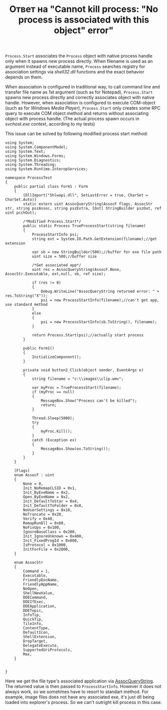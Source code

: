 ﻿---
title: "Ответ на \"Cannot kill process: &quot;No process is associated with this object&quot; error\""
se.owner.user_id: 8674428
se.owner.display_name: "MSDN.WhiteKnight"
se.owner.link: "https://stackoverflow.com/users/8674428/msdn-whiteknight"
se.answer_id: 47299564
se.question_id: 45250488
se.post_type: answer
se.is_accepted: False
---
<p><code>Process.Start</code> associates the <code>Process</code> object with native process handle only when it spawns new process directly. When filename is used as an argument instead of executable name, <code>Process</code> searches registry for association settings via <em>shell32.dll</em> functions and the exact behavior depends on them.  </p>

<p>When association is configured in traditional way, to call command line and transfer file name as 1st argument (such as for Notepad), <code>Process.Start</code> spawns new process directly and correctly associates object with native handle. However, when association is configured to execute COM-object (such as for <em>Windows Media Player</em>),  <code>Process.Start</code> only creates some RPC query to execute COM object method and returns without associating object with process handle. (The actual process spawn occurs in <em>svchost.exe</em> context, according to my tests) </p>

<p>This issue can be solved by following modified process start method:</p>

<pre><code>using System;
using System.ComponentModel;
using System.Text;
using System.Windows.Forms;
using System.Diagnostics;
using System.Threading;
using System.Runtime.InteropServices;

namespace ProcessTest
{
    public partial class Form1 : Form
    {
        [DllImport("Shlwapi.dll", SetLastError = true, CharSet = CharSet.Auto)]
        static extern uint AssocQueryString(AssocF flags, AssocStr str, string pszAssoc, string pszExtra, [Out] StringBuilder pszOut, ref uint pcchOut);

        /*Modified Process.Start*/
        public static Process TrueProcessStart(string filename)
        {
            ProcessStartInfo psi;
            string ext = System.IO.Path.GetExtension(filename);//get extension

            var sb = new StringBuilder(500);//buffer for exe file path
            uint size = 500;//buffer size

            /*Get associated app*/
            uint res = AssocQueryString(AssocF.None, AssocStr.Executable, ext,null, sb, ref size);

            if (res != 0)
            {
                Debug.WriteLine("AssocQueryString returned error: " + res.ToString("X"));
                psi = new ProcessStartInfo(filename);//can't get app, use standard method
            }
            else
            {
                psi = new ProcessStartInfo(sb.ToString(), filename);
            }

            return Process.Start(psi);//actually start process
        }

        public Form1()
        {
            InitializeComponent();
        }

        private void button2_Click(object sender, EventArgs e)
        {            
            string filename = "c:\\images\\clip.wmv";

            var myProc = TrueProcessStart(filename);
            if (myProc == null)
            {
                MessageBox.Show("Process can't be killed");
                return;
            }

            Thread.Sleep(5000);
            try
            {
                myProc.Kill(); 
            }
            catch (Exception ex)
            {
                MessageBox.Show(ex.ToString());
            }
        }
    }

    [Flags]
    enum AssocF : uint
    {
        None = 0,
        Init_NoRemapCLSID = 0x1,
        Init_ByExeName = 0x2,
        Open_ByExeName = 0x2,
        Init_DefaultToStar = 0x4,
        Init_DefaultToFolder = 0x8,
        NoUserSettings = 0x10,
        NoTruncate = 0x20,
        Verify = 0x40,
        RemapRunDll = 0x80,
        NoFixUps = 0x100,
        IgnoreBaseClass = 0x200,
        Init_IgnoreUnknown = 0x400,
        Init_FixedProgId = 0x800,
        IsProtocol = 0x1000,
        InitForFile = 0x2000,
    }

    enum AssocStr
    {
        Command = 1,
        Executable,
        FriendlyDocName,
        FriendlyAppName,
        NoOpen,
        ShellNewValue,
        DDECommand,
        DDEIfExec,
        DDEApplication,
        DDETopic,
        InfoTip,
        QuickTip,
        TileInfo,
        ContentType,
        DefaultIcon,
        ShellExtension,
        DropTarget,
        DelegateExecute,
        SupportedUriProtocols,
        Max,
    }


}
</code></pre>

<p>Here we get the file type's associated application via <a href="https://msdn.microsoft.com/en-us/library/windows/desktop/bb773471%28v=vs.85%29.aspx?f=255&amp;MSPPError=-2147217396" rel="nofollow noreferrer">AssocQueryString</a>. The returned value is then passed to <code>ProcessStartInfo</code>. However it does not always work, so we sometimes have to resort to standart method. For example, image files does not have any associated exe, it's just dll being loaded into explorer's process. So we can't outright kill process in this case.</p>
